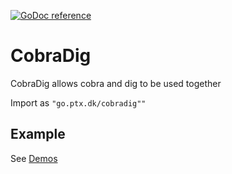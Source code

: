 [![GoDoc reference](https://img.shields.io/badge/godoc-reference-blue.svg)](https://pkg.go.dev/go.ptx.dk/cobradig)


# CobraDig

CobraDig allows cobra and dig to be used together

Import as `"go.ptx.dk/cobradig""`

## Example

See [Demos](demos/)

